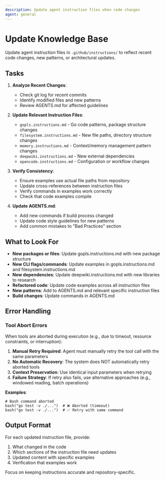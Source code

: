 ```yaml
---
description: Update agent instruction files when code changes
agent: general
---
```


# Update Knowledge Base

Update agent instruction files in `.github/instructions/` to reflect recent code changes, new patterns, or architectural updates.

## Tasks

1. **Analyze Recent Changes**:
   - Check git log for recent commits
   - Identify modified files and new patterns
   - Review AGENTS.md for affected guidelines

2. **Update Relevant Instruction Files**:
   - `gopls.instructions.md` - Go code patterns, package structure changes
   - `filesystem.instructions.md` - New file paths, directory structure changes
   - `memory.instructions.md` - Context/memory management pattern changes
   - `deepwiki.instructions.md` - New external dependencies
   - `opencode.instructions.md` - Configuration or workflow changes

3. **Verify Consistency**:
   - Ensure examples use actual file paths from repository
   - Update cross-references between instruction files
   - Verify commands in examples work correctly
   - Check that code examples compile

4. **Update AGENTS.md**:
   - Add new commands if build process changed
   - Update code style guidelines for new patterns
   - Add common mistakes to "Bad Practices" section

## What to Look For

- **New packages or files**: Update gopls.instructions.md with new package structure
- **New CLI flags/commands**: Update examples in gopls.instructions.md and filesystem.instructions.md
- **New dependencies**: Update deepwiki.instructions.md with new libraries to research
- **Refactored code**: Update code examples across all instruction files
- **New patterns**: Add to AGENTS.md and relevant specific instruction files
- **Build changes**: Update commands in AGENTS.md

## Error Handling

### Tool Abort Errors

When tools are aborted during execution (e.g., due to timeout, resource constraints, or interruption):

1. **Manual Retry Required**: Agent must manually retry the tool call with the same parameters
2. **No Automatic Recovery**: The system does NOT automatically retry aborted tools
3. **Context Preservation**: Use identical input parameters when retrying
4. **Failure Strategy**: If retry also fails, use alternative approaches (e.g., windowed reading, batch operations)

**Examples**:

```
# Bash command aborted
bash("go test -v ./...")  # ❌ Aborted (timeout)
bash("go test -v ./...")  # ✅ Retry with same command
```

## Output Format

For each updated instruction file, provide:
1. What changed in the code
2. Which sections of the instruction file need updates
3. Updated content with specific examples
4. Verification that examples work

Focus on keeping instructions accurate and repository-specific.
